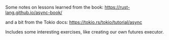 Some notes on lessons learned from the book: https://rust-lang.github.io/async-book/

and a bit from the Tokio docs: https://tokio.rs/tokio/tutorial/async

Includes some interesting exercises, like creating our own futures executor.
